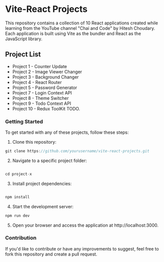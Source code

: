 # Vite-React Projects
 This repository contains a collection of 10 React applications created while learning from the YouTube channel "Chai and Code" by Hitesh Choudary. Each application is built using Vite as the bundler and React as the JavaScript library.

## Project List
* Project 1 - Counter Update
* Project 2 - Image Viewer Changer
* Project 3 - Background Changer
* Project 4 - React Router 
* Project 5 - Password Generator
* Project 7 - Login Context API
* Project 8 - Theme Switcher
* Project 9 - Todo Context API
* Project 10 - Redux ToolKit TODO.

### Getting Started
To get started with any of these projects, follow these steps:

1.  Clone this repository:


```javascript 
git clone https://github.com/yourusername/vite-react-projects.git

```
2. Navigate to a specific project folder:

```javascript

cd project-x

```
3. Install project dependencies:

```javascript

npm install

```
4. Start the development server:

```javascript
npm run dev

```
5. Open your browser and access the application at http://localhost:3000.

### Contribution
If you'd like to contribute or have any improvements to suggest, feel free to fork this repository and create a pull request.
